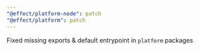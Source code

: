 ```yaml
---
"@effect/platform-node": patch
"@effect/platform": patch
---
```


Fixed missing exports & default entrypoint in `platform` packages
